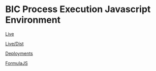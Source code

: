 # BIC Process Execution Javascript Environment

[Live](https://go-hse.github.io/bic-js-env/src/html/index.html)

[Live/Dist](https://go-hse.github.io/bic-js-env/dist/index.html)

[Deployments](https://github.com/go-hse/bic-js-env/deployments)

[FormulaJS](https://formulajs.info/functions/)
